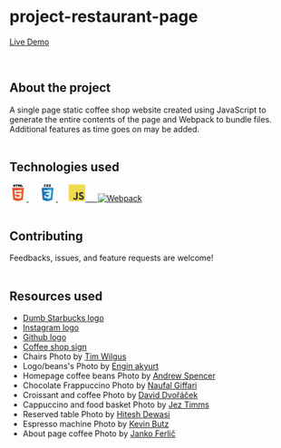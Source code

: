 # project-restaurant-page
[Live Demo](https://hardroof.github.io/project-restaurant-page/)


<br/>

## About the project
A single page static coffee shop website created using JavaScript to generate the entire contents of the page and Webpack to bundle files. Additional features as time goes on may be added.
<br/><br/>

## Technologies used

<a href="https://www.w3.org/html/" target="_blank" rel="noreferrer"> <img src="https://raw.githubusercontent.com/devicons/devicon/master/icons/html5/html5-original-wordmark.svg" alt="html5" width="30" height="30"/> </a>  &emsp; <a href="https://www.w3schools.com/css/" target="_blank" rel="noreferrer"> <img src="https://raw.githubusercontent.com/devicons/devicon/master/icons/css3/css3-original-wordmark.svg" alt="css3" width="30" height="30"/> </a> &emsp; <a href="https://developer.mozilla.org/en-US/docs/Web/JavaScript" target="_blank" rel="noreferrer"> <img src="https://raw.githubusercontent.com/devicons/devicon/master/icons/javascript/javascript-original.svg" alt="javascript" width="30" height="30"/>  &emsp; <a href="https://webpack.js.org/" target="_blank" rel="noreferrer"> <img src="https://webpack.js.org/icon-square-small.85ba630cf0c5f29ae3e3.svg" alt="Webpack" width="30" height="30"/> </a></a>
<br/><br/>

## Contributing

Feedbacks, issues, and feature requests are welcome!
<br/><br/>

## Resources used
-  [Dumb Starbucks logo](https://data1.ibtimes.co.in/en/full/439521/dumb-starbuck-los-felizlos-angeles-twitter.jpg?w=500&l=50&t=50)
-  [Instagram logo](https://static.wixstatic.com/media/da7ef6dd1302486c9a67baebe4b364bc.png/v1/fill/w_168,h_168,al_c,q_85,usm_0.66_1.00_0.01,enc_auto/da7ef6dd1302486c9a67baebe4b364bc.png)
-  [Github logo](https://www.iconpacks.net/free-icon/github-logo-6532.html)
-  [Coffee shop sign](https://i.insider.com/52f8f7e46bb3f79121092e46?width=1000&format=jpeg&auto=webp)
-  Chairs Photo by [Tim Wilgus](https://unsplash.com/@twilgus?utm_source=unsplash&utm_medium=referral&utm_content=creditCopyText)
-  Logo/beans's Photo by [Engin akyurt](https://unsplash.com/@enginakyurt?utm_source=unsplash&utm_medium=referral&utm_content=creditCopyText)
-  Homepage coffee beans Photo by [Andrew Spencer](https://unsplash.com/@iam_aspencer?utm_source=unsplash&utm_medium=referral&utm_content=creditCopyText)
-  Chocolate Frappuccino Photo by [Naufal Giffari](https://unsplash.com/@naufalcreed?utm_source=unsplash&utm_medium=referral&utm_content=creditCopyText)
-  Croissant and coffee Photo by [David Dvořáček](https://unsplash.com/@dafidvor?utm_source=unsplash&utm_medium=referral&utm_content=creditCopyText)
-  Cappuccino and food basket Photo by [Jez Timms](https://unsplash.com/@jeztimms?utm_source=unsplash&utm_medium=referral&utm_content=creditCopyText)
-  Reserved table Photo by [Hitesh Dewasi](https://unsplash.com/@iamhiteshdewasi?utm_source=unsplash&utm_medium=referral&utm_content=creditCopyText)
-  Espresso machine Photo by [Kevin Butz](https://unsplash.com/@kevin_butz?utm_source=unsplash&utm_medium=referral&utm_content=creditCopyText)
-  About page coffee Photo by [Janko Ferlič](https://unsplash.com/@itfeelslikefilm?utm_source=unsplash&utm_medium=referral&utm_content=creditCopyText)

  